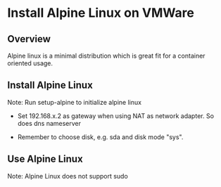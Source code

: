 # Install Alpine Linux on VMWare

## Overview

Alpine linux is a minimal distribution which is great fit for a container oriented usage.

## Install Alpine Linux

Note: Run setup-alpine to initialize alpine linux

- Set 192.168.x.2 as gateway when using NAT as network adapter. So does dns nameserver

- Remember to choose disk, e.g. sda and disk mode "sys".

## Use Alpine Linux

Note: Alpine Linux does not support sudo